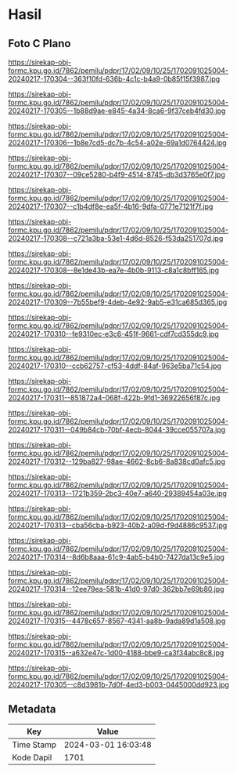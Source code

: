 # Hasil

## Foto C Plano

https://sirekap-obj-formc.kpu.go.id/7862/pemilu/pdpr/17/02/09/10/25/1702091025004-20240217-170304--363f10fd-636b-4c1c-b4a9-0b85f15f3987.jpg

https://sirekap-obj-formc.kpu.go.id/7862/pemilu/pdpr/17/02/09/10/25/1702091025004-20240217-170305--1b88d9ae-e845-4a34-8ca6-9f37ceb4fd30.jpg

https://sirekap-obj-formc.kpu.go.id/7862/pemilu/pdpr/17/02/09/10/25/1702091025004-20240217-170306--1b8e7cd5-dc7b-4c54-a02e-69a1d0764424.jpg

https://sirekap-obj-formc.kpu.go.id/7862/pemilu/pdpr/17/02/09/10/25/1702091025004-20240217-170307--09ce5280-b4f9-4514-8745-db3d3765e0f7.jpg

https://sirekap-obj-formc.kpu.go.id/7862/pemilu/pdpr/17/02/09/10/25/1702091025004-20240217-170307--c1b4df8e-ea5f-4b16-9dfa-0771e7121f7f.jpg

https://sirekap-obj-formc.kpu.go.id/7862/pemilu/pdpr/17/02/09/10/25/1702091025004-20240217-170308--c721a3ba-53e1-4d6d-8526-f53da251707d.jpg

https://sirekap-obj-formc.kpu.go.id/7862/pemilu/pdpr/17/02/09/10/25/1702091025004-20240217-170308--8e1de43b-ea7e-4b0b-9113-c8a1c8bff165.jpg

https://sirekap-obj-formc.kpu.go.id/7862/pemilu/pdpr/17/02/09/10/25/1702091025004-20240217-170309--7b55bef9-4deb-4e92-9ab5-e31ca685d365.jpg

https://sirekap-obj-formc.kpu.go.id/7862/pemilu/pdpr/17/02/09/10/25/1702091025004-20240217-170310--fe9310ec-e3c6-451f-9661-cdf7cd355dc9.jpg

https://sirekap-obj-formc.kpu.go.id/7862/pemilu/pdpr/17/02/09/10/25/1702091025004-20240217-170310--ccb62757-cf53-4ddf-84af-963e5ba71c54.jpg

https://sirekap-obj-formc.kpu.go.id/7862/pemilu/pdpr/17/02/09/10/25/1702091025004-20240217-170311--851872a4-068f-422b-9fd1-36922656f87c.jpg

https://sirekap-obj-formc.kpu.go.id/7862/pemilu/pdpr/17/02/09/10/25/1702091025004-20240217-170311--049b84cb-70bf-4ecb-8044-39cce055707a.jpg

https://sirekap-obj-formc.kpu.go.id/7862/pemilu/pdpr/17/02/09/10/25/1702091025004-20240217-170312--129ba827-98ae-4662-8cb6-8a838cd0afc5.jpg

https://sirekap-obj-formc.kpu.go.id/7862/pemilu/pdpr/17/02/09/10/25/1702091025004-20240217-170313--1721b359-2bc3-40e7-a640-29389454a03e.jpg

https://sirekap-obj-formc.kpu.go.id/7862/pemilu/pdpr/17/02/09/10/25/1702091025004-20240217-170313--cba56cba-b923-40b2-a09d-f9d4886c9537.jpg

https://sirekap-obj-formc.kpu.go.id/7862/pemilu/pdpr/17/02/09/10/25/1702091025004-20240217-170314--8d6b8aaa-61c9-4ab5-b4b0-7427da13c9e5.jpg

https://sirekap-obj-formc.kpu.go.id/7862/pemilu/pdpr/17/02/09/10/25/1702091025004-20240217-170314--12ee79ea-581b-41d0-97d0-362bb7e69b80.jpg

https://sirekap-obj-formc.kpu.go.id/7862/pemilu/pdpr/17/02/09/10/25/1702091025004-20240217-170315--4478c657-8567-4341-aa8b-9ada89d1a508.jpg

https://sirekap-obj-formc.kpu.go.id/7862/pemilu/pdpr/17/02/09/10/25/1702091025004-20240217-170315--a632e47c-1d00-4188-bbe9-ca3f34abc8c8.jpg

https://sirekap-obj-formc.kpu.go.id/7862/pemilu/pdpr/17/02/09/10/25/1702091025004-20240217-170305--c8d3981b-7d0f-4ed3-b003-0445000dd923.jpg


## Metadata

| Key        | Value               |
| ---------- | ------------------- |
| Time Stamp | 2024-03-01 16:03:48 |
| Kode Dapil | 1701                |



